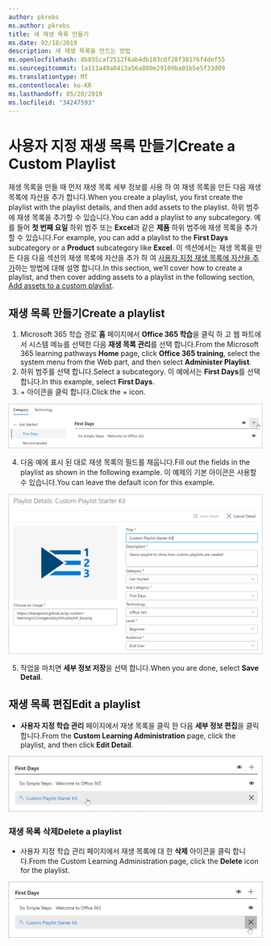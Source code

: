 ```yaml
---
author: pkrebs
ms.author: pkrebs
title: 새 재생 목록 만들기
ms.date: 02/18/2019
description: 새 재생 목록을 만드는 방법
ms.openlocfilehash: 8b855caf2512f6ab4db103c0f28f38176f4def55
ms.sourcegitcommit: 1a111a49a0413a56a880e29109ba01b5e5f33d09
ms.translationtype: MT
ms.contentlocale: ko-KR
ms.lasthandoff: 05/20/2019
ms.locfileid: "34247593"
---
```

# <a name="create-a-custom-playlist"></a><span data-ttu-id="c713d-103">사용자 지정 재생 목록 만들기</span><span class="sxs-lookup"><span data-stu-id="c713d-103">Create a Custom Playlist</span></span>

<span data-ttu-id="c713d-104">재생 목록을 만들 때 먼저 재생 목록 세부 정보를 사용 하 여 재생 목록을 만든 다음 재생 목록에 자산을 추가 합니다.</span><span class="sxs-lookup"><span data-stu-id="c713d-104">When you create a playlist, you first create the playlist with the playlist details, and then add assets to the playlist.</span></span> <span data-ttu-id="c713d-105">하위 범주에 재생 목록을 추가할 수 있습니다.</span><span class="sxs-lookup"><span data-stu-id="c713d-105">You can add a playlist to any subcategory.</span></span> <span data-ttu-id="c713d-106">예를 들어 **첫 번째 요일** 하위 범주 또는 **Excel**과 같은 **제품** 하위 범주에 재생 목록을 추가할 수 있습니다.</span><span class="sxs-lookup"><span data-stu-id="c713d-106">For example, you can add a playlist to the **First Days** subcategory or a **Product** subcategory like **Excel**.</span></span> <span data-ttu-id="c713d-107">이 섹션에서는 재생 목록을 만든 다음 다음 섹션의 재생 목록에 자산을 추가 하 여 [사용자 지정 재생 목록에 자산을 추가](custom_addassets.md)하는 방법에 대해 설명 합니다.</span><span class="sxs-lookup"><span data-stu-id="c713d-107">In this section, we’ll cover how to create a playlist, and then cover adding assets to a playlist in the following section, [Add assets to a custom playlist](custom_addassets.md).</span></span>

## <a name="create-a-playlist"></a><span data-ttu-id="c713d-108">재생 목록 만들기</span><span class="sxs-lookup"><span data-stu-id="c713d-108">Create a playlist</span></span> 

1. <span data-ttu-id="c713d-109">Microsoft 365 학습 경로 **홈** 페이지에서 **Office 365 학습**을 클릭 하 고 웹 파트에서 시스템 메뉴를 선택한 다음 **재생 목록 관리**를 선택 합니다.</span><span class="sxs-lookup"><span data-stu-id="c713d-109">From the Microsoft 365 learning pathways **Home** page, click **Office 365 training**, select the system menu from the Web part, and then select **Administer Playlist**.</span></span> 
2. <span data-ttu-id="c713d-110">하위 범주를 선택 합니다.</span><span class="sxs-lookup"><span data-stu-id="c713d-110">Select a subcategory.</span></span> <span data-ttu-id="c713d-111">이 예에서는 **First Days**를 선택 합니다.</span><span class="sxs-lookup"><span data-stu-id="c713d-111">In this example, select **First Days**.</span></span>  
3. <span data-ttu-id="c713d-112">+ 아이콘을 클릭 합니다.</span><span class="sxs-lookup"><span data-stu-id="c713d-112">Click the + icon.</span></span>  

![cg-newplaylistbtn-.png](media/cg-newplaylistbtn.png)

4.  <span data-ttu-id="c713d-114">다음 예에 표시 된 대로 재생 목록의 필드를 채웁니다.</span><span class="sxs-lookup"><span data-stu-id="c713d-114">Fill out the fields in the playlist as shown in the following example.</span></span> <span data-ttu-id="c713d-115">이 예제의 기본 아이콘은 사용할 수 있습니다.</span><span class="sxs-lookup"><span data-stu-id="c713d-115">You can leave the default icon for this example.</span></span> 

![cg-newplaylistdetails-.png](media/cg-newplaylistdetails.png)

5.  <span data-ttu-id="c713d-117">작업을 마치면 **세부 정보 저장**을 선택 합니다.</span><span class="sxs-lookup"><span data-stu-id="c713d-117">When you are done, select **Save Detail**.</span></span> 

## <a name="edit-a-playlist"></a><span data-ttu-id="c713d-118">재생 목록 편집</span><span class="sxs-lookup"><span data-stu-id="c713d-118">Edit a playlist</span></span>

- <span data-ttu-id="c713d-119">**사용자 지정 학습 관리** 페이지에서 재생 목록을 클릭 한 다음 **세부 정보 편집**을 클릭 합니다.</span><span class="sxs-lookup"><span data-stu-id="c713d-119">From the **Custom Learning Administration** page, click the playlist, and then click **Edit Detail**.</span></span>  

![cg-editplaylist-.png](media/cg-editplaylist.png)

### <a name="delete-a-playlist"></a><span data-ttu-id="c713d-121">재생 목록 삭제</span><span class="sxs-lookup"><span data-stu-id="c713d-121">Delete a playlist</span></span>

- <span data-ttu-id="c713d-122">사용자 지정 학습 관리 페이지에서 재생 목록에 대 한 **삭제** 아이콘을 클릭 합니다.</span><span class="sxs-lookup"><span data-stu-id="c713d-122">From the Custom Learning Administration page, click the **Delete** icon for the playlist.</span></span>  

![cg-deleteplaylist-.png](media/cg-deleteplaylist.png)